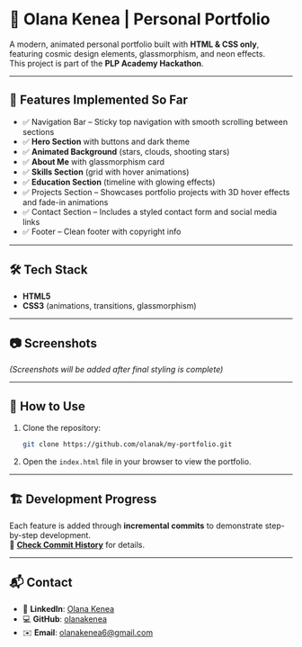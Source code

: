 # 🌟 Olana Kenea | Personal Portfolio

A modern, animated personal portfolio built with **HTML & CSS only**, featuring cosmic design elements, glassmorphism, and neon effects.  
This project is part of the **PLP Academy Hackathon**.

---

## 🚀 Features Implemented So Far
- ✅ Navigation Bar – Sticky top navigation with smooth scrolling between sections  
- ✅ **Hero Section** with buttons and dark theme  
- ✅ **Animated Background** (stars, clouds, shooting stars)  
- ✅ **About Me** with glassmorphism card  
- ✅ **Skills Section** (grid with hover animations)  
- ✅ **Education Section** (timeline with glowing effects)
- ✅ Projects Section – Showcases portfolio projects with 3D hover effects and fade-in animations  
- ✅ Contact Section – Includes a styled contact form and social media links  
- ✅ Footer – Clean footer with copyright info  

---

## 🛠️ Tech Stack
- **HTML5**
- **CSS3** (animations, transitions, glassmorphism)

---

## 📷 Screenshots
*(Screenshots will be added after final styling is complete)*

---

## 📄 How to Use
1. Clone the repository:
   ```bash
   git clone https://github.com/olanak/my-portfolio.git
2. Open the `index.html` file in your browser to view the portfolio.

---

## 🏗️ **Development Progress**
Each feature is added through **incremental commits** to demonstrate step-by-step development.  
🔗 [**Check Commit History**](https://github.com/olanak/my-portfolio/commits/main) for details.

---

## 📬 **Contact**
- 🔗 **LinkedIn**: [Olana Kenea](https://linkedin.com/in/olana-kenea)  
- 💻 **GitHub**: [olanakenea](https://github.com/olanak)  
- ✉️ **Email**: olanakenea6@gmail.com

